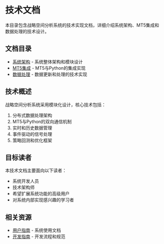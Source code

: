 # 技术文档

本目录包含战略空间分析系统的技术实现文档，详细介绍系统架构、MT5集成和数据处理的技术设计。

## 文档目录

- [系统架构](./系统架构/) - 系统整体架构和模块设计
- [MT5集成](./MT5集成/) - MT5与Python的集成实现
- [数据处理](./数据处理/) - 数据更新和处理的技术实现

## 技术概述

战略空间分析系统采用模块化设计，核心技术包括：

1. 分布式数据处理架构
2. MT5与Python的双向通信机制
3. 实时和历史数据管理
4. 事件驱动的信号处理
5. 策略回测和优化框架

## 目标读者

本技术文档主要面向以下读者：

- 系统开发人员
- 技术架构师
- 希望扩展系统功能的高级用户
- 对系统内部实现感兴趣的学习者

## 相关资源

- [用户指南](../1.用户指南/) - 系统使用文档
- [开发指南](../3.开发指南/) - 开发流程和规范 